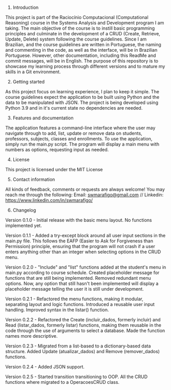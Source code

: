 1. Introduction

   
This project is part of the Raciocínio Computacional (Computational Reasoning) course in the Systems Analysis and Development program I am taking. The main objective of the course is to instill basic programming principles and culminate in the development of a CRUD (Create, Retrieve, Update, Delete) system following the course guidelines.
Since I am Brazilian, and the course guidelines are written in Portuguese, the naming and commenting in the code, as well as the interface, will be in Brazilian Portuguese. However, other documentation, including this ReadMe and commit messages, will be in English.
The purpose of this repository is to showcase my learning process through different versions and to mature my skills in a Git environment.


2. Getting started

   
As this project focus on learning experience, I plan to keep it simple. The course guidelines expect the application to be built using Python and the data to be manipulated with JSON.
The project is being developed using Python 3.9 and in it's current state no dependencies are needed.


3. Features and documentation

   
The application features a command-line interface where the user may navigate through to add, list, update or remove data on students, professors, subjects, classes and enrollments.
To use the application, simply run the main.py script. The program will display a main menu with numbers as options, requesting input as needed. 


4. License

   
This project is licensed under the MIT License


5. Contact information

    
All kinds of feedback, comments or requests are always welcome!
You may reach me through the following:
Email: swmarafigo@gmail.com // Linkedin: https://www.linkedin.com/in/swmarafigo/


6. Changelog

    
Version 0.1.0 - Initial release with the basic menu layout. No functions implemented yet.

Version 0.1.1 - Added a try-except block around all user input sections in the main.py file. This follows the EAFP (Easier to Ask for Forgiveness than Permission) principle, ensuring that the program will not crash if a user enters anything other than an integer when selecting options in the CRUD menu.

Version 0.2.0 - "Include" and "list" functions added at the student's menu in main.py according to course schedule. Created placeholder message for functions that are still being implemented. Removed redundant menu options. Now, any option that still hasn't been implemented will display a placeholder message telling the user it is still under development.

Version 0.2.1 - Refactored the menu functions, making it modular, separating layout and logic functions. Introduced a reusable user input handling. Improved syntax in the listar() function.

Version 0.2.2 - Refactored the Create (incluir_dados, formerly incluir) and Read (listar_dados, formerly listar) functions, making them reusable in the code through the use of arguments to select a database. Made the function names more descriptive.

Version 0.2.3 - Migrated from a list-based to a dictionary-based data structure. Added Update (atualizar_dados) and Remove (remover_dados) functions.

Version 0.2.4 - Added JSON support.

Version 0.2.5 - Started transition transitioning to OOP. All the CRUD functions where migrated to a OperacoesCRUD class.